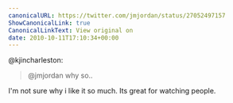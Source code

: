 ```yaml
---
canonicalURL: https://twitter.com/jmjordan/status/27052497157
ShowCanonicalLink: true
CanonicalLinkText: View original on
date: 2010-10-11T17:10:34+00:00
---
```

@kjincharleston:

> @jmjordan why so..

I'm not sure why i like it so much. Its great for watching people.